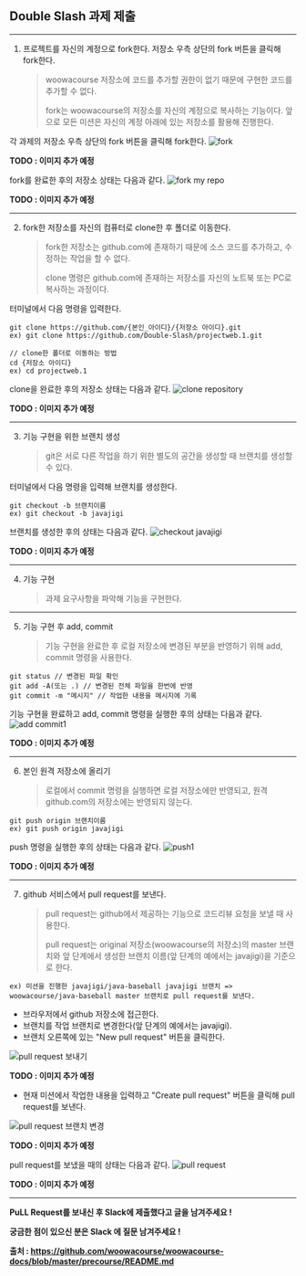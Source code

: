 ## Double Slash 과제 제출

---

1. 프로젝트를 자신의 계정으로 fork한다. 저장소 우측 상단의 fork 버튼을 클릭해 fork한다.
    > woowacourse 저장소에 코드를 추가할 권한이 없기 때문에 구현한 코드를 추가할 수 없다.
    >
    > fork는 woowacourse의 저장소를 자신의 계정으로 복사하는 기능이다. 앞으로 모든 미션은 자신의 계정 아래에 있는 저장소를 활용해 진행한다.

각 과제의 저장소 우측 상단의 fork 버튼을 클릭해 fork한다.
![fork](./images/etc/fork.png)

**TODO : 이미지 추가 예정**

fork를 완료한 후의 저장소 상태는 다음과 같다.
![fork my repo](./images/fork_my_repo.jpg)

**TODO : 이미지 추가 예정**

---

2. fork한 저장소를 자신의 컴퓨터로 clone한 후 폴더로 이동한다.
    > fork한 저장소는 github.com에 존재하기 때문에 소스 코드를 추가하고, 수정하는 작업을 할 수 없다.
    >
    > clone 명령은 github.com에 존재하는 저장소를 자신의 노트북 또는 PC로 복사하는 과정이다.

터미널에서 다음 명령을 입력한다.

```
git clone https://github.com/{본인_아이디}/{저장소 아이디}.git
ex) git clone https://github.com/Double-Slash/projectweb.1.git
```

```
// clone한 폴더로 이동하는 방법
cd {저장소 아이디}
ex) cd projectweb.1
```

clone을 완료한 후의 저장소 상태는 다음과 같다.
![clone repository](./images/clone_repository.jpg)

**TODO : 이미지 추가 예정**

---

3. 기능 구현을 위한 브랜치 생성
    > git은 서로 다른 작업을 하기 위한 별도의 공간을 생성할 때 브랜치를 생성할 수 있다.

터미널에서 다음 명령을 입력해 브랜치를 생성한다.

```
git checkout -b 브랜치이름
ex) git checkout -b javajigi
```

브랜치를 생성한 후의 상태는 다음과 같다.
![checkout javajigi](./images/checkout_javajigi.jpg)

**TODO : 이미지 추가 예정**

---

4. 기능 구현
    > 과제 요구사항을 파악해 기능을 구현한다.

---

5. 기능 구현 후 add, commit
    > 기능 구현을 완료한 후 로컬 저장소에 변경된 부분을 반영하기 위해 add, commit 명령을 사용한다.

```
git status // 변경된 파일 확인
git add -A(또는 .) // 변경된 전체 파일을 한번에 반영
git commit -m "메시지" // 작업한 내용을 메시지에 기록
```

기능 구현을 완료하고 add, commit 명령을 실행한 후의 상태는 다음과 같다.
![add commit1](./images/add_commit.jpg)

**TODO : 이미지 추가 예정**

---

6. 본인 원격 저장소에 올리기
    > 로컬에서 commit 명령을 실행하면 로컬 저장소에만 반영되고, 원격 github.com의 저장소에는 반영되지 않는다.

```
git push origin 브랜치이름
ex) git push origin javajigi
```

push 명령을 실행한 후의 상태는 다음과 같다.
![push1](./images/push.jpg)

**TODO : 이미지 추가 예정**

---

7. github 서비스에서 pull request를 보낸다.
    > pull request는 github에서 제공하는 기능으로 코드리뷰 요청을 보낼 때 사용한다.
    >
    > pull request는 original 저장소(woowacourse의 저장소)의 master 브랜치와 앞 단계에서 생성한 브랜치 이름(앞 단계의 예에서는 javajigi)을 기준으로 한다.

```
ex) 미션을 진행한 javajigi/java-baseball javajigi 브랜치 => woowacourse/java-baseball master 브랜치로 pull request를 보낸다.
```

-   브라우저에서 github 저장소에 접근한다.
-   브랜치를 작업 브랜치로 변경한다(앞 단계의 예에서는 javajigi).
-   브랜치 오른쪽에 있는 "New pull request" 버튼을 클릭한다.

![pull request 보내기](./images/etc/pull_request_1.png)

**TODO : 이미지 추가 예정**

-   현재 미션에서 작업한 내용을 입력하고 "Create pull request" 버튼을 클릭해 pull request를 보낸다.

![pull request 브랜치 변경](./images/etc/pull_request_2.png)

**TODO : 이미지 추가 예정**

pull request를 보냈을 때의 상태는 다음과 같다.
![pull request](./images/pull_request.jpg)

**TODO : 이미지 추가 예정**

---

**PuLL Request를 보내신 후 Slack에 제출했다고 글을 남겨주세요 !**

**궁금한 점이 있으신 분은 Slack 에 질문 남겨주세요 !**

**출처 : https://github.com/woowacourse/woowacourse-docs/blob/master/precourse/README.md**
